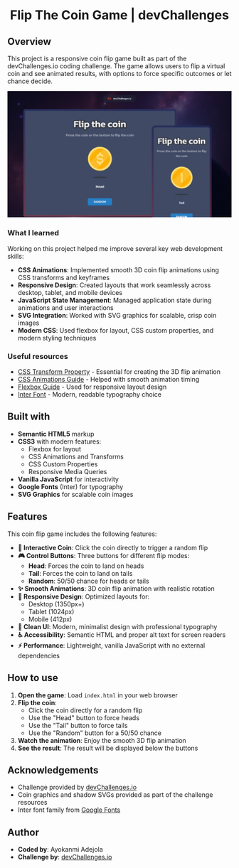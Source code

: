 <h1 align="center">Flip The Coin Game | devChallenges</h1>





## Overview

This project is a responsive coin flip game built as part of the devChallenges.io coding challenge. The game allows users to flip a virtual coin and see animated results, with options to force specific outcomes or let chance decide.



![Flip The Coin Game](./thumbnail.jpg)


### What I learned

Working on this project helped me improve several key web development skills:

- **CSS Animations**: Implemented smooth 3D coin flip animations using CSS transforms and keyframes
- **Responsive Design**: Created layouts that work seamlessly across desktop, tablet, and mobile devices
- **JavaScript State Management**: Managed application state during animations and user interactions
- **SVG Integration**: Worked with SVG graphics for scalable, crisp coin images
- **Modern CSS**: Used flexbox for layout, CSS custom properties, and modern styling techniques

### Useful resources

- [CSS Transform Property](https://developer.mozilla.org/en-US/docs/Web/CSS/transform) - Essential for creating the 3D flip animation
- [CSS Animations Guide](https://developer.mozilla.org/en-US/docs/Web/CSS/CSS_Animations) - Helped with smooth animation timing
- [Flexbox Guide](https://css-tricks.com/snippets/css/a-guide-to-flexbox/) - Used for responsive layout design
- [Inter Font](https://fonts.google.com/specimen/Inter) - Modern, readable typography choice

## Built with

- **Semantic HTML5** markup
- **CSS3** with modern features:
  - Flexbox for layout
  - CSS Animations and Transforms
  - CSS Custom Properties
  - Responsive Media Queries
- **Vanilla JavaScript** for interactivity
- **Google Fonts** (Inter) for typography
- **SVG Graphics** for scalable coin images

## Features

This coin flip game includes the following features:

- **🎯 Interactive Coin**: Click the coin directly to trigger a random flip
- **🎮 Control Buttons**: Three buttons for different flip modes:
  - **Head**: Forces the coin to land on heads
  - **Tail**: Forces the coin to land on tails
  - **Random**: 50/50 chance for heads or tails
- **✨ Smooth Animations**: 3D coin flip animation with realistic rotation
- **📱 Responsive Design**: Optimized layouts for:
  - Desktop (1350px+)
  - Tablet (1024px)
  - Mobile (412px)
- **🎨 Clean UI**: Modern, minimalist design with professional typography
- **♿ Accessibility**: Semantic HTML and proper alt text for screen readers
- **⚡ Performance**: Lightweight, vanilla JavaScript with no external dependencies

## How to use

1. **Open the game**: Load `index.html` in your web browser
2. **Flip the coin**:
   - Click the coin directly for a random flip
   - Use the "Head" button to force heads
   - Use the "Tail" button to force tails
   - Use the "Random" button for a 50/50 chance
3. **Watch the animation**: Enjoy the smooth 3D flip animation
4. **See the result**: The result will be displayed below the buttons

## Acknowledgements

- Challenge provided by [devChallenges.io](https://devchallenges.io/)
- Coin graphics and shadow SVGs provided as part of the challenge resources
- Inter font family from [Google Fonts](https://fonts.google.com/)

## Author

- **Coded by**: Ayokanmi Adejola
- **Challenge by**: [devChallenges.io](https://devchallenges.io/)
